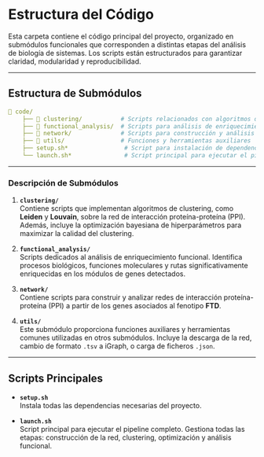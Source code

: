 # **Estructura del Código**

Esta carpeta contiene el código principal del proyecto, organizado en submódulos funcionales que corresponden a distintas etapas del análisis de biología de sistemas. Los scripts están estructurados para garantizar claridad, modularidad y reproducibilidad.

---

## **Estructura de Submódulos**

```yaml
📂 code/
    ├── 📂 clustering/           # Scripts relacionados con algoritmos de clustering
    ├── 📂 functional_analysis/  # Scripts para análisis de enriquecimiento funcional
    ├── 📂 network/              # Scripts para construcción y análisis de la red PPI
    ├── 📂 utils/                # Funciones y herramientas auxiliares
    ├── setup.sh*                # Script para instalación de dependencias
    └── launch.sh*               # Script principal para ejecutar el pipeline completo
```

---

### **Descripción de Submódulos**

1. **`clustering/`**  
   Contiene scripts que implementan algoritmos de clustering, como **Leiden** y **Louvain**, sobre la red de interacción proteína-proteína (PPI). Además, incluye la optimización bayesiana de hiperparámetros para maximizar la calidad del clustering.

2. **`functional_analysis/`**  
   Scripts dedicados al análisis de enriquecimiento funcional. Identifica procesos biológicos, funciones moleculares y rutas significativamente enriquecidas en los módulos de genes detectados.

3. **`network/`**  
   Contiene scripts para construir y analizar redes de interacción proteína-proteína (PPI) a partir de los genes asociados al fenotipo **FTD**.

4. **`utils/`**  
   Este submódulo proporciona funciones auxiliares y herramientas comunes utilizadas en otros submódulos. Incluye la descarga de la red, cambio de formato `.tsv` a iGraph, o carga de ficheros `.json`.

---

## **Scripts Principales**

- **`setup.sh`**  
   Instala todas las dependencias necesarias del proyecto.

- **`launch.sh`**  
   Script principal para ejecutar el pipeline completo. Gestiona todas las etapas: construcción de la red, clustering, optimización y análisis funcional.
